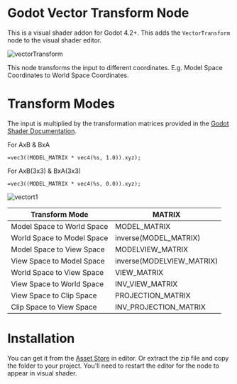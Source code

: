 # Godot Vector Transform Node
This is a visual shader addon for Godot 4.2+. This adds the `VectorTransform` node to the visual shader editor.

![vectorTransform](https://github.com/user-attachments/assets/d3a98b50-90df-41b7-bf9a-a4b81620cc0a)



This node transforms the input to different coordinates. E.g. Model Space Coordinates to World Space Coordinates.
# Transform Modes
The input is multiplied by the transformation matrices provided in the [Godot Shader Documentation](https://docs.godotengine.org/en/stable/tutorials/shaders/shader_reference/spatial_shader.html).

For AxB & BxA

    =vec3((MODEL_MATRIX * vec4(%s, 1.0)).xyz);

For AxB(3x3) & BxA(3x3)

    =vec3((MODEL_MATRIX * vec4(%s, 0.0)).xyz);
    
![vectort1](https://github.com/user-attachments/assets/9e461a48-13d5-434d-9a30-a68d87646c25)



|Transform Mode|MATRIX|
| -----|-------|
|Model Space to World Space|MODEL_MATRIX|
|World Space to Model Space|inverse(MODEL_MATRIX)|
|Model Space to View Space|MODELVIEW_MATRIX|
|View Space to Model Space|inverse(MODELVIEW_MATRIX)|
|World Space to View Space|VIEW_MATRIX|
|View Space to World Space|INV_VIEW_MATRIX |
|View Space to Clip Space|PROJECTION_MATRIX|
|Clip Space to View Space|INV_PROJECTION_MATRIX|


# Installation
You can get it from the [Asset Store](https://godotengine.org/asset-library/asset/3639) in editor.
Or extract the zip file and copy the folder to your project. You'll need to restart the editor for the node to appear in visual shader.
